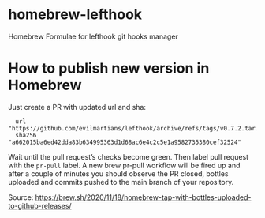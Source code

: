 # homebrew-lefthook

Homebrew Formulae for lefthook git hooks manager

# How to publish new version in Homebrew

Just create a PR with updated url and sha:

```
  url "https://github.com/evilmartians/lefthook/archive/refs/tags/v0.7.2.tar.gz"
  sha256 "a662015ba6ed42dda83b634995363d1d68ac6e4c2c5e1a9582735380cef32524"
```

Wait until the pull request’s checks become green. Then label pull request with the `pr-pull` label. A new brew pr-pull workflow will be fired up and after a couple of minutes you should observe the PR closed, bottles uploaded and commits pushed to the main branch of your repository.

Source: https://brew.sh/2020/11/18/homebrew-tap-with-bottles-uploaded-to-github-releases/
